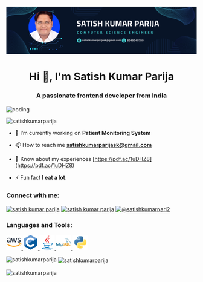 ![logo](https://github.com/SatishKumarParija/SatishKumarParija/blob/main/Navy%20Blue%20Geometric%20Technology%20LinkedIn%20Banner.png)
<h1 align="center">Hi 👋, I'm Satish Kumar Parija</h1>
<h3 align="center">A passionate frontend developer from India</h3>
<img align="center" alt="coding" width="300" src="https://user-images.githubusercontent.com/74038190/235224431-e8c8c12e-6826-47f1-89fb-2ddad83b3abf.gif">

<p align="left"> <img src="https://komarev.com/ghpvc/?username=satishkumarparija&label=Profile%20views&color=0e75b6&style=flat" alt="satishkumarparija" /> </p>

- 🔭 I’m currently working on **Patient Monitoring System**

- 📫 How to reach me **satishkumarparijask@gmail.com**

- 📄 Know about my experiences [https://pdf.ac/1uDHZ8](https://pdf.ac/1uDHZ8)

- ⚡ Fun fact **I eat a lot.**

<h3 align="left">Connect with me:</h3>
<p align="left">
<a href="https://linkedin.com/in/satish kumar parija" target="blank"><img align="center" src="https://raw.githubusercontent.com/rahuldkjain/github-profile-readme-generator/master/src/images/icons/Social/linked-in-alt.svg" alt="satish kumar parija" height="30" width="40" /></a>
<a href="https://fb.com/satish kumar parija" target="blank"><img align="center" src="https://raw.githubusercontent.com/rahuldkjain/github-profile-readme-generator/master/src/images/icons/Social/facebook.svg" alt="satish kumar parija" height="30" width="40" /></a>
<a href="https://www.hackerrank.com/@satishkumarpari2" target="blank"><img align="center" src="https://raw.githubusercontent.com/rahuldkjain/github-profile-readme-generator/master/src/images/icons/Social/hackerrank.svg" alt="@satishkumarpari2" height="30" width="40" /></a>
</p>

<h3 align="left">Languages and Tools:</h3>
<p align="left"> <a href="https://aws.amazon.com" target="_blank" rel="noreferrer"> <img src="https://raw.githubusercontent.com/devicons/devicon/master/icons/amazonwebservices/amazonwebservices-original-wordmark.svg" alt="aws" width="40" height="40"/> </a> <a href="https://www.cprogramming.com/" target="_blank" rel="noreferrer"> <img src="https://raw.githubusercontent.com/devicons/devicon/master/icons/c/c-original.svg" alt="c" width="40" height="40"/> </a> <a href="https://www.java.com" target="_blank" rel="noreferrer"> <img src="https://raw.githubusercontent.com/devicons/devicon/master/icons/java/java-original.svg" alt="java" width="40" height="40"/> </a> <a href="https://www.mysql.com/" target="_blank" rel="noreferrer"> <img src="https://raw.githubusercontent.com/devicons/devicon/master/icons/mysql/mysql-original-wordmark.svg" alt="mysql" width="40" height="40"/> </a> <a href="https://www.python.org" target="_blank" rel="noreferrer"> <img src="https://raw.githubusercontent.com/devicons/devicon/master/icons/python/python-original.svg" alt="python" width="40" height="40"/> </a> </p>

<p><img align="left" src="https://github-readme-stats.vercel.app/api/top-langs?username=satishkumarparija&show_icons=true&locale=en&layout=compact" alt="satishkumarparija" /></p>

<p>&nbsp;<img align="center" src="https://github-readme-stats.vercel.app/api?username=satishkumarparija&show_icons=true&locale=en" alt="satishkumarparija" /></p>

<p><img align="center" src="https://github-readme-streak-stats.herokuapp.com/?user=satishkumarparija&" alt="satishkumarparija" /></p>
